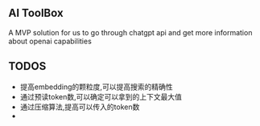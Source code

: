 ## AI ToolBox

A MVP solution for us to go through chatgpt api and get more information about openai capabilities


## TODOS
- 提高embedding的颗粒度,可以提高搜索的精确性
- 通过预读token数,可以确定可以拿到的上下文最大值
- 通过压缩算法,提高可以传入的token数
- 